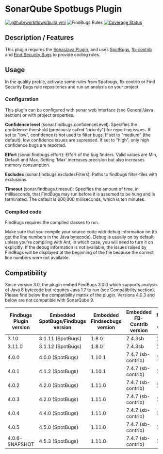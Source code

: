 # SonarQube Spotbugs Plugin
[![.github/workflows/build.yml](https://github.com/spotbugs/sonar-findbugs/actions/workflows/build.yml/badge.svg)](https://github.com/spotbugs/sonar-findbugs/actions/workflows/build.yml)
![FindBugs Rules](https://img.shields.io/badge/SpotBugs_rules-898-brightgreen.svg?maxAge=2592000)
[![Coverage Status](https://sonarcloud.io/api/project_badges/measure?project=com.github.spotbugs%3Asonar-findbugs-plugin&metric=coverage)](https://sonarcloud.io/component_measures?id=com.github.spotbugs:sonar-findbugs-plugin&metric=coverage)

## Description / Features

This plugin requires the [SonarJava Plugin](https://docs.sonarqube.org/display/PLUG/SonarJava), and uses [SpotBugs](https://spotbugs.github.io), [fb-contrib](http://fb-contrib.sourceforge.net/) and [Find Security Bugs](http://h3xstream.github.io/find-sec-bugs/) to provide coding rules.


## Usage

In the quality profile, activate some rules from Spotbugs, fb-contrib or Find Security Bugs rule repositories and run an analysis on your project.

### Configuration
This plugin can be configured with sonar web interface (see General/Java section) or with project properties.

**Confidence level** (sonar.findbugs.confidenceLevel): Specifies the confidence threshold (previously called "priority") for reporting issues. If set to "low", confidence is not used to filter bugs. If set to "medium" (the default), low confidence issues are supressed. If set to "high", only high confidence bugs are reported.

**Effort** (sonar.findbugs.effort): Effort of the bug finders. Valid values are Min, Default and Max. Setting 'Max' increases precision but also increases memory consumption.

**Excludes** (sonar.findbugs.excludesFilters): Paths to findbugs filter-files with exclusions.

**Timeout** (sonar.findbugs.timeout): Specifies the amount of time, in milliseconds, that FindBugs may run before it is assumed to be hung and is terminated. The default is 600,000 milliseconds, which is ten minutes.


### Compiled code

FindBugs requires the compiled classes to run.

Make sure that you compile your source code with debug information on (to get the line numbers in the Java bytecode). Debug is usually on by default unless you're compiling with Ant, in which case, you will need to turn it on explicitly. If the debug information is not available, the issues raised by FindBugs will be displayed at the beginning of the file because the correct line numbers were not available.


## Compatibility

Since version 3.0, the plugin embed FindBugs 3.0.0 which supports analysis of Java 8 bytecode but requires Java 1.7 to run (see Compatibility section). Please find below the compatibility matrix of the plugin.
Versions 4.0.3 and below are not compatible with SonarQube 9.

Findbugs Plugin version|Embedded SpotBugs/Findbugs version|Embedded Findsecbugs version|Embedded FB-Contrib version|Minimal Java version|Supported SonarQube version|Minimum sonar-java version|
-----------------------|----------------------------------|----------------------------|---------------------------|--------------------|-----------------|------------------
3.10                   | 3.1.11 (SpotBugs)                | 1.8.0                      | 7.4.3sb                   | 1.8|7.6-8.9|5.10.1.16922
3.11.0                 | 3.1.12 (SpotBugs)                | 1.8.0                      | 7.4.3sb                   | 1.8|7.6-8.9|5.10.1.16922
4.0.0                  | 4.0.0 (SpotBugs)                 | 1.10.1                     | 7.4.7 (sb-contrib)        | 1.8|7.6-8.9|5.10.1.16922
4.0.1                  | 4.1.2 (SpotBugs)                 | 1.10.1                     | 7.4.7 (sb-contrib)        | 1.8|7.9-8.9|5.10.1.16922
4.0.2                  | 4.2.0 (SpotBugs)                 | 1.11.0                     | 7.4.7 (sb-contrib)        | 1.8|7.9-8.9|5.10.1.16922
4.0.3                  | 4.2.0 (SpotBugs)                 | 1.11.0                     | 7.4.7 (sb-contrib)        | 1.8|7.9-8.9|5.10.1.16922
4.0.4                  | 4.4.0 (SpotBugs)                 | 1.11.0                     | 7.4.7 (sb-contrib)        | 1.8|7.9~|5.10.1.16922
4.0.5                  | 4.5.0 (SpotBugs)                 | 1.11.0                     | 7.4.7 (sb-contrib)        | 1.8|7.9~|5.10.1.16922
4.0.6-SNAPSHOT         | 4.5.3 (SpotBugs)                 | 1.11.0                     | 7.4.7 (sb-contrib)        | 1.8|7.9~|5.10.1.16922
